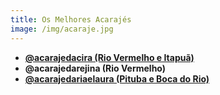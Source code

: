```yaml
---
title: Os Melhores Acarajés
image: /img/acaraje.jpg
---
```


- **[@acarajedacira (Rio Vermelho e Itapuã)](https://www.instagram.com/acarajedacira/)**
- **@acarajedarejina (Rio Vermelho)**
- **[@acarajedariaelaura (Pituba e Boca do Rio)](https://www.instagram.com/acarajedariaelaura/)**
